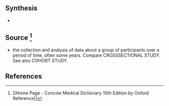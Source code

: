 ## Synthesis
- 
## Source [^1]
- the collection and analysis of data about a group of participants over a period of time, often some years. Compare CROSSSECTIONAL STUDY. See also COHORT STUDY.
## References

[^1]: [[Home Page - Concise Medical Dictionary 10th Edition by Oxford Reference]]
